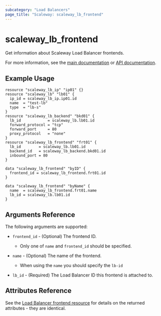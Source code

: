 ```yaml
---
subcategory: "Load Balancers"
page_title: "Scaleway: scaleway_lb_frontend"
---
```


# scaleway_lb_frontend

Get information about Scaleway Load Balancer frontends.

For more information, see the [main documentation](https://www.scaleway.com/en/docs/load-balancer/reference-content/configuring-frontends/) or [API documentation](https://www.scaleway.com/en/developers/api/load-balancer/zoned-api/#path-frontends).

## Example Usage

```hcl
resource "scaleway_lb_ip" "ip01" {}
resource "scaleway_lb" "lb01" {
  ip_id = scaleway_lb_ip.ip01.id
  name  = "test-lb"
  type  = "lb-s"
}
resource "scaleway_lb_backend" "bkd01" {
  lb_id            = scaleway_lb.lb01.id
  forward_protocol = "tcp"
  forward_port     = 80
  proxy_protocol   = "none"
}
resource "scaleway_lb_frontend" "frt01" {
  lb_id        = scaleway_lb.lb01.id
  backend_id   = scaleway_lb_backend.bkd01.id
  inbound_port = 80
}

data "scaleway_lb_frontend" "byID" {
  frontend_id = scaleway_lb_frontend.frt01.id
}

data "scaleway_lb_frontend" "byName" {
  name  = scaleway_lb_frontend.frt01.name
  lb_id = scaleway_lb.lb01.id
}
```

## Arguments Reference

The following arguments are supported:

- `frontend_id` - (Optional) The frontend ID.
    - Only one of `name` and `frontend_id` should be specified.

- `name` - (Optional) The name of the frontend.
    - When using the `name` you should specify the `lb-id`

- `lb_id` - (Required) The Load Balancer ID this frontend is attached to.

## Attributes Reference

See the [Load Balancer frontend resource](../resources/lb_frontend.md) for details on the returned attributes - they are identical.